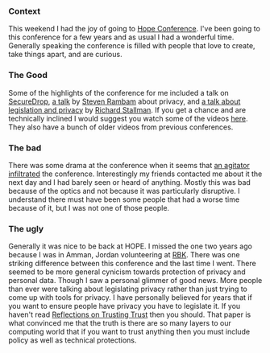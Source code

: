 ### Context
This weekend I had the joy of going to [Hope Conference](http://xii.hope.net/index.html).
I've been going to this conference for a few years and as usual I had a wonderful time.
Generally speaking the conference is filled with people that love to create, take things apart, and are curious.

### The Good
Some of the highlights of the conference for me included a talk on [SecureDrop](https://www.hope.net/schedule.html#-spotlight-on-securedrop-anonymous-whistleblowing-in-the-trump-era-), [a talk](https://www.hope.net/schedule.html#-how-your-personal-information-is-obtained-and-exploited-to-manipulate-your-emotions-your-actions-and-your-vote-) by [Steven Rambam](https://www.hope.net/speakers.html#Steven%20Rambam) about privacy, and [a talk about legislation and privacy](https://www.hope.net/schedule.html#-we-must-legislate-to-block-collection-of-personal-data-) by [Richard Stallman](https://xii.hope.net/speakers.html#Richard%20Stallman).
If you get a chance and are technically inclined I would suggest you watch some of the videos [here](https://www.youtube.com/user/Channel2600).
They also have a bunch of older videos from previous conferences.

### The bad
There was some drama at the conference when it seems that [an agitator infiltrated](https://www.unicornriot.ninja/2018/hope-conference-criticized-for-allowing-far-right-harassment/) the conference.
Interestingly my friends contacted me about it the next day and I had barely seen or heard of anything.
Mostly this was bad because of the optics and not because it was particularly disruptive.
I understand there must have been some people that had a worse time because of it, but I was not one of those people.

### The ugly
Generally it was nice to be back at HOPE.
I missed the one two years ago because I was in Amman, Jordan volunteering at [RBK](http://www.rebootkamp.org/).
There was one striking difference between this conference and the last time I went.
There seemed to be more general cynicism towards protection of privacy and personal data.
Though I saw a personal glimmer of good news.
More people than ever were talking about legislating privacy rather than just trying to come up with tools for privacy.
I have personally believed for years that if you want to ensure people have privacy you have to legislate it.
If you haven't read [Reflections on Trusting Trust](https://www.archive.ece.cmu.edu/~ganger/712.fall02/papers/p761-thompson.pdf) then you should.
That paper is what convinced me that the truth is there are so many layers to our computing world that if you want to trust anything then you must include policy as well as technical protections.
